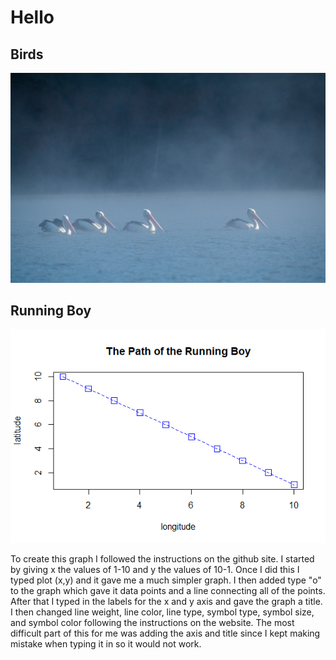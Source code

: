 # Hello

## Birds

![](australian-pelican-5348542_1920.jpg)
 
## Running Boy
![](Running.png)

To create this graph I followed the instructions on the github site. I started by giving x the values of 1-10 and y the values of 10-1. Once I did this I typed plot (x,y) and it gave me a much simpler graph. I then added type "o" to the graph which gave it data points and a line connecting all of the points. After that I typed in the labels for the x and y axis and gave the graph a title. I then changed line weight, line color, line type, symbol type, symbol size, and symbol color following the instructions on the website. The most difficult part of this for me was adding the axis and title since I kept making mistake when typing it in so it would not work.
 
